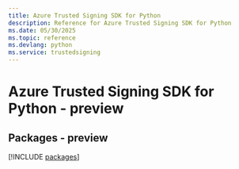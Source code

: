 ```yaml
---
title: Azure Trusted Signing SDK for Python
description: Reference for Azure Trusted Signing SDK for Python
ms.date: 05/30/2025
ms.topic: reference
ms.devlang: python
ms.service: trustedsigning
---
```

# Azure Trusted Signing SDK for Python - preview
## Packages - preview
[!INCLUDE [packages](trusted-signing-index.md)]
